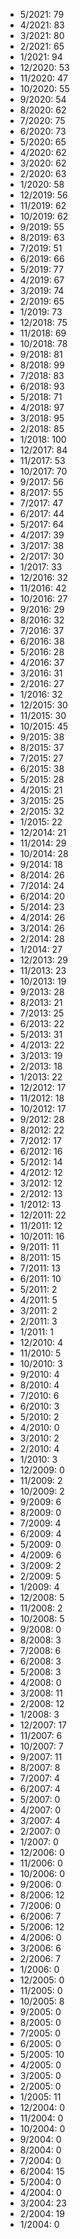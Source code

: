 *  5/2021: 79
*  4/2021: 83
*  3/2021: 80
*  2/2021: 65
*  1/2021: 94
*  12/2020: 53
*  11/2020: 47
*  10/2020: 55
*  9/2020: 54
*  8/2020: 62
*  7/2020: 75
*  6/2020: 73
*  5/2020: 65
*  4/2020: 62
*  3/2020: 62
*  2/2020: 63
*  1/2020: 58
*  12/2019: 56
*  11/2019: 62
*  10/2019: 62
*  9/2019: 55
*  8/2019: 63
*  7/2019: 51
*  6/2019: 66
*  5/2019: 77
*  4/2019: 67
*  3/2019: 74
*  2/2019: 65
*  1/2019: 73
*  12/2018: 75
*  11/2018: 69
*  10/2018: 78
*  9/2018: 81
*  8/2018: 99
*  7/2018: 83
*  6/2018: 93
*  5/2018: 71
*  4/2018: 97
*  3/2018: 95
*  2/2018: 85
*  1/2018: 100
*  12/2017: 84
*  11/2017: 53
*  10/2017: 70
*  9/2017: 56
*  8/2017: 55
*  7/2017: 47
*  6/2017: 44
*  5/2017: 64
*  4/2017: 39
*  3/2017: 38
*  2/2017: 30
*  1/2017: 33
*  12/2016: 32
*  11/2016: 42
*  10/2016: 27
*  9/2016: 29
*  8/2016: 32
*  7/2016: 37
*  6/2016: 38
*  5/2016: 28
*  4/2016: 37
*  3/2016: 31
*  2/2016: 27
*  1/2016: 32
*  12/2015: 30
*  11/2015: 30
*  10/2015: 45
*  9/2015: 38
*  8/2015: 37
*  7/2015: 27
*  6/2015: 38
*  5/2015: 28
*  4/2015: 21
*  3/2015: 25
*  2/2015: 32
*  1/2015: 22
*  12/2014: 21
*  11/2014: 29
*  10/2014: 28
*  9/2014: 18
*  8/2014: 26
*  7/2014: 24
*  6/2014: 20
*  5/2014: 23
*  4/2014: 26
*  3/2014: 26
*  2/2014: 28
*  1/2014: 27
*  12/2013: 29
*  11/2013: 23
*  10/2013: 19
*  9/2013: 28
*  8/2013: 21
*  7/2013: 25
*  6/2013: 22
*  5/2013: 31
*  4/2013: 22
*  3/2013: 19
*  2/2013: 18
*  1/2013: 22
*  12/2012: 17
*  11/2012: 18
*  10/2012: 17
*  9/2012: 28
*  8/2012: 22
*  7/2012: 17
*  6/2012: 16
*  5/2012: 14
*  4/2012: 12
*  3/2012: 12
*  2/2012: 13
*  1/2012: 13
*  12/2011: 22
*  11/2011: 12
*  10/2011: 16
*  9/2011: 11
*  8/2011: 15
*  7/2011: 13
*  6/2011: 10
*  5/2011: 2
*  4/2011: 5
*  3/2011: 2
*  2/2011: 3
*  1/2011: 1
*  12/2010: 4
*  11/2010: 5
*  10/2010: 3
*  9/2010: 4
*  8/2010: 4
*  7/2010: 6
*  6/2010: 3
*  5/2010: 2
*  4/2010: 0
*  3/2010: 2
*  2/2010: 4
*  1/2010: 3
*  12/2009: 0
*  11/2009: 2
*  10/2009: 2
*  9/2009: 6
*  8/2009: 0
*  7/2009: 4
*  6/2009: 4
*  5/2009: 0
*  4/2009: 6
*  3/2009: 2
*  2/2009: 5
*  1/2009: 4
*  12/2008: 5
*  11/2008: 2
*  10/2008: 5
*  9/2008: 0
*  8/2008: 3
*  7/2008: 6
*  6/2008: 3
*  5/2008: 3
*  4/2008: 0
*  3/2008: 11
*  2/2008: 12
*  1/2008: 3
*  12/2007: 17
*  11/2007: 6
*  10/2007: 7
*  9/2007: 11
*  8/2007: 8
*  7/2007: 4
*  6/2007: 4
*  5/2007: 0
*  4/2007: 0
*  3/2007: 4
*  2/2007: 0
*  1/2007: 0
*  12/2006: 0
*  11/2006: 0
*  10/2006: 0
*  9/2006: 0
*  8/2006: 12
*  7/2006: 0
*  6/2006: 7
*  5/2006: 12
*  4/2006: 0
*  3/2006: 6
*  2/2006: 7
*  1/2006: 0
*  12/2005: 0
*  11/2005: 0
*  10/2005: 8
*  9/2005: 0
*  8/2005: 0
*  7/2005: 0
*  6/2005: 0
*  5/2005: 10
*  4/2005: 0
*  3/2005: 0
*  2/2005: 0
*  1/2005: 11
*  12/2004: 0
*  11/2004: 0
*  10/2004: 0
*  9/2004: 0
*  8/2004: 0
*  7/2004: 0
*  6/2004: 15
*  5/2004: 0
*  4/2004: 0
*  3/2004: 23
*  2/2004: 19
*  1/2004: 0